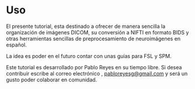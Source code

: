 # Uso

El presente tutorial, esta destinado a ofrecer de manera sencilla la organización de imágenes DICOM, su conversión a NIFTI en formato BIDS y otras herramientas sencillas de preprocesamiento de neuroimágenes en español.

La idea es poder en el futuro contar con unas guías para FSL y SPM.

Este tutorial es desarrollado por Pablo Reyes en su tiempo libre. Si desea contribuir escribe al correo electrónico , [pabloreyesg@gmail.com](mailto:pabloreyesg@gmail.com) y será un gusto poder colaborar en comunidad.
